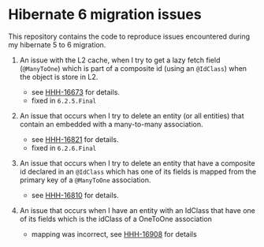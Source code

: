 # Hibernate 6 migration issues

This repository contains the code to reproduce issues encountered during my hibernate 5 to 6 migration.

1. An issue with the L2 cache, when I try to get a lazy fetch field
   (`@ManyToOne`) which is part of a composite id (using an `@IdClass`) when the object is store in L2.
    - see [HHH-16673](https://hibernate.atlassian.net/browse/HHH-16673) for details.
    - fixed in `6.2.5.Final`

2. An issue that occurs when I try to delete an entity (or all entities) that contain an embedded with a many-to-many
   association.
    - see [HHH-16821](https://hibernate.atlassian.net/browse/HHH-16821) for details.
    - fixed in `6.2.6.Final`

3. An issue that occurs when I try to delete an entity that have a composite id declared in an `@IdClass`
   which has one of its fields is mapped from the primary key of a `@ManyToOne` association.
    - see [HHH-16810](https://hibernate.atlassian.net/browse/HHH-16810) for details.

4. An issue that occurs when I have an entity with an IdClass that have one of its fields which is the idClass of a
   OneToOne association
    - mapping was incorrect, see [HHH-16908](https://hibernate.atlassian.net/browse/HHH-16908) for details